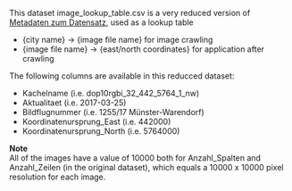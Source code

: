 This dataset image_lookup_table.csv is a very reduced version of [Metadaten zum Datensatz](https://www.geoportal.nrw/suche?lang=de&searchTerm=56fb584b-10cf-4009-a405-0bef06bb3e00), used as a lookup table
- {city name} -> {image file name} for image crawling
- {image file name} -> {east/north coordinates} for application after crawling

The following columns are available in this reducced dataset:
- Kachelname (i.e. dop10rgbi_32_442_5764_1_nw)
- Aktualitaet (i.e. 2017-03-25)
- Bildflugnummer (i.e. 1255/17 Münster-Warendorf)
- Koordinatenursprung_East (i.e. 442000)
- Koordinatenursprung_North (i.e. 5764000)


**Note**    
All of the images have a value of 10000 both for Anzahl_Spalten and Anzahl_Zeilen (in the original dataset), which equals a 10000 x 10000 pixel resolution for each image.
